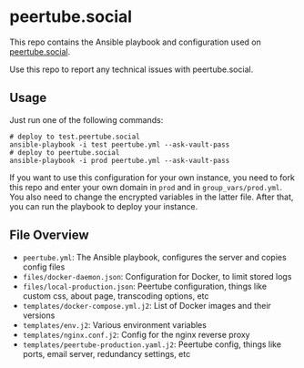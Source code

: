 # peertube.social

This repo contains the Ansible playbook and configuration used on [peertube.social](https://peertube.social).

Use this repo to report any technical issues with peertube.social.

## Usage

Just run one of the following commands:
```
# deploy to test.peertube.social
ansible-playbook -i test peertube.yml --ask-vault-pass
# deploy to peertube.social
ansible-playbook -i prod peertube.yml --ask-vault-pass
```

If you want to use this configuration for your own instance, you need to fork this repo and enter your own domain in
`prod` and in `group_vars/prod.yml`. You also need to change the encrypted variables in the latter file. After that,
you can run the playbook to deploy your instance.

## File Overview

- `peertube.yml`: The Ansible playbook, configures the server and copies config files
- `files/docker-daemon.json`: Configuration for Docker, to limit stored logs
- `files/local-production.json`: Peertube configuration, things like custom css, about page, transcoding options, etc
- `templates/docker-compose.yml.j2`: List of Docker images and their versions
- `templates/env.j2`: Various environment variables
- `templates/nginx.conf.j2`: Config for the nginx reverse proxy
- `templates/peertube-production.yaml.j2`: Peertube config, things like ports, email server, redundancy settings, etc